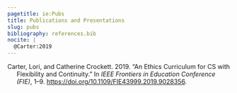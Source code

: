 ```yaml
---
pagetitle: ie:Pubs
title: Publications and Presentations
slug: pubs
bibliography: references.bib
nocite: | 
  @Carter:2019
---
```


<div id="refs" class="references csl-bib-body hanging-indent">

<div id="ref-Carter:2019" class="csl-entry">

Carter, Lori, and Catherine Crockett. 2019. “An Ethics Curriculum for CS with Flexibility and Continuity.” In *IEEE Frontiers in Education Conference (FIE)*, 1–9. <https://doi.org/10.1109/FIE43999.2019.9028356>.

</div>

</div>
